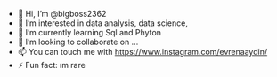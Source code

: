 - 👋 Hi, I’m @bigboss2362
- 👀 I’m interested in data analysis, data science, 
- 🌱 I’m currently learning Sql and Phyton
- 💞️ I’m looking to collaborate on ...
- 📫 You can touch me with https://www.instagram.com/evrenaaydin/
- ⚡ Fun fact: ım rare
